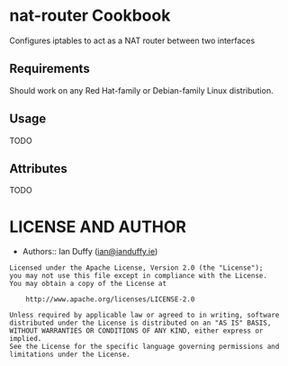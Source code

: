 nat-router Cookbook
===================

Configures iptables to act as a NAT router between two interfaces

Requirements
------------

Should work on any Red Hat-family or Debian-family Linux distribution.


Usage
-----

TODO


Attributes
----------

TODO


LICENSE AND AUTHOR
==================

- Authors:: Ian Duffy (<ian@ianduffy.ie>)

```text
Licensed under the Apache License, Version 2.0 (the "License");
you may not use this file except in compliance with the License.
You may obtain a copy of the License at

    http://www.apache.org/licenses/LICENSE-2.0

Unless required by applicable law or agreed to in writing, software
distributed under the License is distributed on an "AS IS" BASIS,
WITHOUT WARRANTIES OR CONDITIONS OF ANY KIND, either express or implied.
See the License for the specific language governing permissions and
limitations under the License.
```
